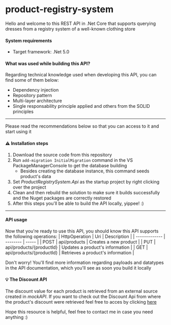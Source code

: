 # product-registry-system
Hello and welcome to this REST API in .Net Core that supports querying dresses from a registry system of a well-known clothing store


#### System requirements

- Target framework: .Net 5.0

#### What was used while building this API?
Regarding technical knowledge used when developing this API, you can find some of them below:
- Dependency injection
- Repository pattern
- Multi-layer architecture
- Single responsability principle applied and others from the SOLID principles

___


Please read the recommendations below so that you can access to it and start using it

#### ⚠️ Installation steps
1. Download the source code from this repository
2. Run <code>add-migration InitialMigration</code> command in the VS PackageManagerConsole to get the database building
    - Besides creating the database instance, this command seeds product's data
3. Set *ProductRegistrySystem.Api* as the startup project by right clicking over the project
4. Clean and then rebuild the solution to make sure it builds successfully and the Nuget packages are correctly restored
5. After this steps you'll be able to build the API locally, yippee! :)

___

#### API usage
Now that you're ready to use this API, you should know this API supports the following operations:
 | HttpOperation | Uri | Description |
 | ------------- | -------- | ----- | 
 | POST | api/products | Creates a new product |
 | PUT | api/products/{productId} | Updates a product's information |
 | GET | api/products/{productId} | Retrieves a product's information |
 
 Don't worry! You'll find more information regarding payloads and datatypes in the API documentation, which you'll see as soon you build it locally
 
 
#### :bulb: The Discount API
The discount value for each product is retrieved from an external source created in *mockAPI*. If you want to check out the Discount Api from where the product's discount were retrieved feel free to acces by clicking [here](https://62903dcb27f4ba1c65b5e172.mockapi.io/api/discounts/products/)

Hope this resource is helpful, feel free to contact me in case you need anything :)
